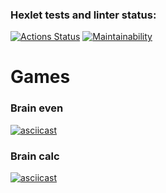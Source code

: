 ### Hexlet tests and linter status:

[![Actions Status](https://github.com/dsgnfox/frontend-project-lvl1/workflows/hexlet-check/badge.svg)](https://github.com/dsgnfox/frontend-project-lvl1/actions)
[![Maintainability](https://api.codeclimate.com/v1/badges/a99a88d28ad37a79dbf6/maintainability)](https://codeclimate.com/github/codeclimate/codeclimate/maintainability)

# Games

### Brain even
[![asciicast](https://asciinema.org/a/4c5GjxGIXDuOtSBX7czw4Cv1K.svg)](https://asciinema.org/a/4c5GjxGIXDuOtSBX7czw4Cv1K)

### Brain calc
[![asciicast](https://asciinema.org/a/s5z7bFPOLIGtKv29PoCDQvtsD.svg)](https://asciinema.org/a/s5z7bFPOLIGtKv29PoCDQvtsD)